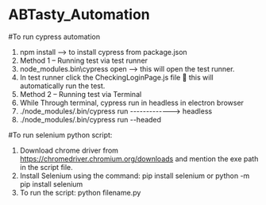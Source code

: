 # ABTasty_Automation
#To run cypress automation
1. npm install --> to install cypress from package.json
2. Method 1 – Running test via test runner
3. node_modules\.bin\cypress open --> this will open the test runner.
4. In test runner click the CheckingLoginPage.js file  this will automatically run the test.
5. Method 2 – Running test via Terminal
6. While Through terminal, cypress run in headless in electron browser
7.  ./node_modules/.bin/cypress run  -------------> headless
8.  ./node_modules/.bin/cypress run --headed

#To run selenium python script:
1.	Download chrome driver from https://chromedriver.chromium.org/downloads and mention the exe path in the script file.
2.	Install Selenium using the command: pip install selenium or python -m pip install selenium
3.	To run the script:  python filename.py
